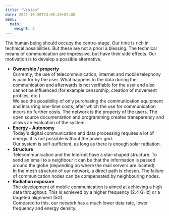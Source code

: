 ```yaml
---
title: "Vision"
date: 2021-10-26T23:05:49+02:00
menu:
  main:
    weight: 2
---
```

The human being should occupy the centre-stage. Our time is rich in
technical possibilities. But these are not a priori a blessing. The
technical means of communication are impressive, but have their side
effects. Our motivation is to develop a possible alternative.

- **Ownership / property**<br>
  Currently, the use of telecommunication, internet and mobile telephony is
  paid for by the user. What happens to the data during the communication and
  afterwards is not verifiable for the user and also cannot be influenced (for
  example censorship, creation of movement profiles, etc.)<br>
  We see the
  possibility of only purchasing the communication equipment and incurring
  one-time costs, after which the use for communication incurs no further
  costs. The network is the property of the users. The open source
  documentation and programming creates transparency and allows an evaluation
  of the system.
- **Energy - Autonomy**<br>
  Today's digital communication and data processing requires a lot of energy.
  It is not possible without the power grid.<br>
  Our system is self-sufficient, as
  long as there is enough solar radiation.
- **Structure**<br>
  Telecommunication and the Internet have a star-shaped structure. To send an
  email to a neighbour it can be that the information is passed around the
  globe (depending on where the mail servers are located).<br> 
  In the mesh structure of our network, a direct path is chosen. The failure of
  communication nodes can be compensated by neighbouring nodes.
- **Radiation exposure**<br>
  The development of mobile communication is aimed at achieving a high data
  throughput. This is achieved by a higher frequency (2.4 GHz) or a targeted
  alignment (5G).<br>
  Compared to this, our network has a much lower data rate,
  lower frequency and energy density.
